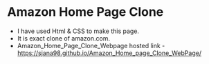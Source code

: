 # Amazon Home Page Clone
- I have used Html & CSS to make this page.
- It is exact clone of amazon.com.
- Amazon_Home_Page_Clone_Webpage hosted link - https://sjana98.github.io/Amazon_Home_page_Clone_WebPage/
